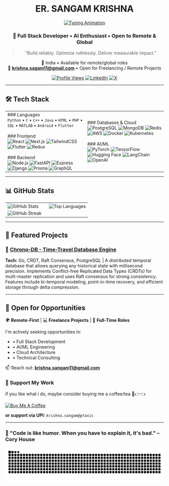 <div align="center">

# ER. SANGAM KRISHNA

[![Typing Animation](https://readme-typing-svg.herokuapp.com?font=JetBrains+Mono&size=22&duration=3500&pause=900&color=2F81F7&center=true&vCenter=true&width=500&lines=Full+Stack+Developer;AI+%26+Cloud+Enthusiast;Building+Tomorrow's+Tech)](https://git.io/typing-svg)

### 🌟 Full Stack Developer • AI Enthusiast • Open to Remote & Global

> "Build reliably. Optimize ruthlessly. Deliver measurable impact."

📍 India • Available for remote/global roles  
📧 **krishna.sagam11@gmail.com** • Open for Freelancing / Remote Projects

[![Profile Views](https://komarev.com/ghpvc/?username=SnakeEye-sudo&color=2F81F7&style=for-the-badge)](https://github.com/SnakeEye-sudo)
[![LinkedIn](https://img.shields.io/badge/LinkedIn-Connect-0077B5?style=for-the-badge&logo=linkedin&logoColor=white)](https://www.linkedin.com/in/sangam-k-799ba8373/)
[![X](https://img.shields.io/badge/X-Follow-1DA1F2?style=for-the-badge&logo=x&logoColor=white)](https://x.com/SangamKrishna3)

</div>

---

## 🛠️ Tech Stack

| | |
|---|---|
| ### Languages <br/> `Python` • `C` • `C++` • `Java` • `HTML` • `PHP` • `SQL` • `MATLAB` • `Android` • `Flutter` <br/><br/> ### Frontend <br/> ![React](https://img.shields.io/badge/React-20232A?style=for-the-badge&logo=react&logoColor=61DAFB) ![Next.js](https://img.shields.io/badge/Next.js-000000?style=for-the-badge&logo=nextdotjs&logoColor=white) ![TailwindCSS](https://img.shields.io/badge/Tailwind_CSS-38B2AC?style=for-the-badge&logo=tailwind-css&logoColor=white) ![Flutter](https://img.shields.io/badge/Flutter-02569B?style=for-the-badge&logo=flutter&logoColor=white) ![Redux](https://img.shields.io/badge/Redux-764ABC?style=for-the-badge&logo=redux&logoColor=white) <br/><br/> ### Backend <br/> ![Node.js](https://img.shields.io/badge/Node.js-339933?style=for-the-badge&logo=nodedotjs&logoColor=white) ![FastAPI](https://img.shields.io/badge/FastAPI-009688?style=for-the-badge&logo=fastapi&logoColor=white) ![Express](https://img.shields.io/badge/Express.js-000000?style=for-the-badge&logo=express&logoColor=white) ![Django](https://img.shields.io/badge/Django-092E20?style=for-the-badge&logo=django&logoColor=white) ![Prisma](https://img.shields.io/badge/Prisma-2D3748?style=for-the-badge&logo=prisma&logoColor=white) ![GraphQL](https://img.shields.io/badge/GraphQL-E434AA?style=for-the-badge&logo=graphql&logoColor=white) | ### Databases & Cloud <br/> ![PostgreSQL](https://img.shields.io/badge/PostgreSQL-316192?style=for-the-badge&logo=postgresql&logoColor=white) ![MongoDB](https://img.shields.io/badge/MongoDB-47A248?style=for-the-badge&logo=mongodb&logoColor=white) ![Redis](https://img.shields.io/badge/Redis-DC382D?style=for-the-badge&logo=redis&logoColor=white) ![AWS](https://img.shields.io/badge/AWS-232F3E?style=for-the-badge&logo=amazonaws&logoColor=white) ![Docker](https://img.shields.io/badge/Docker-2496ED?style=for-the-badge&logo=docker&logoColor=white) ![Kubernetes](https://img.shields.io/badge/Kubernetes-326CE5?style=for-the-badge&logo=kubernetes&logoColor=white) <br/><br/> ### AI/ML <br/> ![PyTorch](https://img.shields.io/badge/PyTorch-EE4C2C?style=for-the-badge&logo=pytorch&logoColor=white) ![TensorFlow](https://img.shields.io/badge/TensorFlow-FF6F00?style=for-the-badge&logo=tensorflow&logoColor=white) ![Hugging Face](https://img.shields.io/badge/Hugging%20Face-FFD21E?style=for-the-badge&logo=huggingface&logoColor=black) ![LangChain](https://img.shields.io/badge/LangChain-121212?style=for-the-badge&logo=chainlink&logoColor=white) ![OpenAI](https://img.shields.io/badge/OpenAI-412991?style=for-the-badge&logo=openai&logoColor=white) |

---

## 📊 GitHub Stats

<div align="center">

<table>
<tr>
<td width="50%">

<img src="https://github-readme-stats.vercel.app/api?username=SnakeEye-sudo&show_icons=true&theme=tokyonight&hide_border=true&include_all_commits=true&count_private=true" alt="GitHub Stats" width="100%"/>

</td>
<td width="50%">

<img src="https://github-readme-stats.vercel.app/api/top-langs/?username=SnakeEye-sudo&layout=compact&theme=tokyonight&hide_border=true&langs_count=8" alt="Top Languages" width="100%"/>

</td>
</tr>
<tr>
<td colspan="2">

<img src="https://github-readme-streak-stats.herokuapp.com/?user=SnakeEye-sudo&theme=tokyonight&hide_border=true" alt="GitHub Streak" width="100%"/>

</td>
</tr>
</table>

</div>

---

## 🚀 Featured Projects

### 🔹 [Chrono-DB - Time-Travel Database Engine](https://github.com/SnakeEye-sudo/Chrono-DB)

**Tech:** Go, CRDT, Raft Consensus, PostgreSQL | A distributed temporal database that allows querying any historical state with millisecond precision. Implements Conflict-free Replicated Data Types (CRDTs) for multi-master replication and uses Raft consensus for strong consistency. Features include bi-temporal modeling, point-in-time recovery, and efficient storage through delta compression.

---

## 💼 Open for Opportunities

🌍 **Remote-First** | 💻 **Freelance Projects** | 🤝 **Full-Time Roles**

I'm actively seeking opportunities in:

- • Full Stack Development
- • AI/ML Engineering
- • Cloud Architecture
- • Technical Consulting

📫 Reach out: **krishna.sangam11@gmail.com**

### 💖 Support My Work

if you like what i do, maybe consider buying me a coffee/tea 🥺👉👈

[![Buy Me A Coffee](https://img.shields.io/badge/Buy%20Me%20A%20Coffee-ffdd00?style=for-the-badge&logo=buy-me-a-coffee&logoColor=black)](https://www.buymeacoffee.com/snakeeye)

**or support via UPI:** `krishna.sangam@ptaxis`

---

### 🌟 "Code is like humor. When you have to explain it, it's bad." – Cory House

<div align="center">

![Snake animation](https://raw.githubusercontent.com/SnakeEye-sudo/SnakeEye-sudo/output/github-contribution-grid-snake.svg)

</div>
